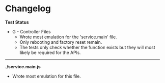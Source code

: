 # Changelog

**Test Status**
* G - Controller Files
	* Wrote most emulation for the 'service.main' file.
	* Only rebooting and factory reset remain.
	* The tests only check whether the function exists but they will most likely be required for the APIs.

---

**./service.main.js**
* Wrote most emulation for this file.
